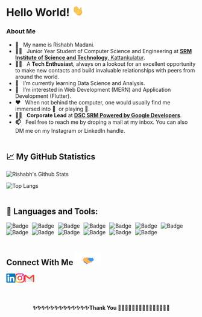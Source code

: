 # Hello World!&nbsp;<img src="https://github.com/RishabhHM/RishabhHM/blob/main/Assets/Hi.gif" width="30px">

### About Me

-   <b>👋</b> &nbsp; My name is Rishabh Madani.
-   <b>👨‍🎓</b> &nbsp; Junior Year Student of Computer Science and Engineering at <a href="https://www.srmist.edu.in/"> <b>SRM Institute of Science and Technology</b>, Kattankulatur</a>.
-   <b>👨‍💻</b> &nbsp; A <b>Tech Enthusiast</b>, always on a lookout for an excellent opportunity to make new contacts and build invaluable relationships with peers from around the world.
-   <b>🌱</b> &nbsp; I’m currently learning Data Science and Analysis.
-   <b>👀</b> &nbsp; I’m interested in Web Development (MERN) and Application Development (Flutter).
-   <b>❤️</b> &nbsp; When not behind the computer, one would usually find me immersed into <b>📖</b> &nbsp;or playing <b>🏸</b>.
-   <b>👨‍💼</b> &nbsp; <b>Corporate Lead</b> at <a href="https://dscsrm.com/"> <b>DSC SRM Powered by Google Developers</b></a>.
-   <b>📫</b> &nbsp; Feel free to reach me by droping a mail at my inbox. You can also DM me on my Instagram or LinkedIn handle.
    <br><br>

## &#x1f4c8; My GitHub Statistics

![Rishabh's Github Stats](https://github-readme-stats.vercel.app/api?username=RishabhHM&count_private=true&show_icons=true&theme=nightowl&include_all_commits=true)

![Top Langs](https://github-readme-stats.vercel.app/api/top-langs/?username=RishabhHM&layout=compact&theme=radical)
<br><br>

## 🔧 Languages and Tools:

![]()<img alt="Badge" style="float: left; margin-right: 10px;" src="https://img.shields.io/badge/python%20-%2314354C.svg?&style=for-the-badge&logo=python&logoColor=white"/>
![]()<img alt="Badge" style="float: left; margin-right: 10px;"  src ="https://img.shields.io/badge/Jupyter_Notebook%20-%23F37626.svg?&style=for-the-badge&logo=jupyter&logoColor=white"/>
![]()<img alt="Badge" style="float: left; margin-right: 10px;"  src="https://img.shields.io/badge/dart-%230175C2.svg?&style=for-the-badge&logo=dart&logoColor=white"/>
![]()<img alt="Badge" style="float: left; margin-right: 10px;"  src ="https://img.shields.io/badge/Flutter-%2302569B.svg?&style=for-the-badge&logo=flutter&logoColor=white"/>
![]()<img alt="Badge" style="float: left; margin-right: 10px;"  src="https://img.shields.io/badge/html5%20-%23E34F26.svg?&style=for-the-badge&logo=html5&logoColor=white"/>
![]()<img alt="Badge" style="float: left; margin-right: 10px;"  src="https://img.shields.io/badge/css3%20-%231572B6.svg?&style=for-the-badge&logo=css3&logoColor=white"/>
![]()<img alt="Badge" style="float: left; margin-right: 10px;"  src="https://img.shields.io/badge/bootstrap%20-%23563D7C.svg?&style=for-the-badge&logo=bootstrap&logoColor=white"/>
![]()<img alt="Badge" style="float: left ; margin-right: 10px;"  src="https://img.shields.io/badge/javascript%20-%23323330.svg?&style=for-the-badge&logo=javascript&logoColor=%23F7DF1E"/>
![]()<img alt="Badge" style="float: left; margin-right: 10px;" src="https://img.shields.io/badge/react%20-%2320232a.svg?&style=for-the-badge&logo=react&logoColor=%2361DAFB"/>
![]()<img alt="Badge" style="float: left; margin-right: 10px;"  src="https://img.shields.io/badge/node.js%20-%2343853D.svg?&style=for-the-badge&logo=node.js&logoColor=white"/>
![]()<img alt="Badge" style="float: left; margin-right: 10px;"  src ="https://img.shields.io/badge/MongoDB-%234ea94b.svg?&style=for-the-badge&logo=mongodb&logoColor=white"/>
![]()<img alt="Badge" style="float: left; margin-right: 10px;"  src="https://img.shields.io/badge/git%20-%23F05033.svg?&style=for-the-badge&logo=git&logoColor=white"/>
![]()<img alt="Badge" style="float: left; margin-right: 10px;"  src="https://img.shields.io/badge/shell_script%20-%23121011.svg?&style=for-the-badge&logo=gnu-bash&logoColor=white"/>
<br><br>

## Connect With Me <img src="https://github.com/RishabhHM/RishabhHM/blob/main/Assets/Handshake.gif" height="32px">

  <a href="https://www.linkedin.com/in/rishabh-hm/">
    <img align="left" alt="Rishabh Madani | Linkedin" width="24px" src="https://github.com/RishabhHM/RishabhHM/blob/main/Assets/Linkedin.svg" />
  </a> &nbsp;&nbsp;
  <a href="https://www.instagram.com/rishabh_hm/">
    <img align="left" alt="Rishabh Madani | Instagram" width="24px" src="https://github.com/RishabhHM/RishabhHM/blob/main/Assets/Instagram.svg" />
  </a> &nbsp;&nbsp;
  <a href="mailto:rh5655@srmist.edu.in">
    <img align="left" alt="Rishabh Madani | Gmail" width="26px" src="https://github.com/RishabhHM/RishabhHM/blob/main/Assets/Gmail.svg" />
  </a> &nbsp;&nbsp;
<br><br><br><br>

<p align="center"><b>✨✨✨✨✨✨✨✨✨✨✨✨✨Thank You 🙏🏼✨✨✨✨✨✨✨✨✨✨✨✨✨<b></p>

<!-- Resources & References -->
<!-- Icons: https://simpleicons.org/ -->
<!-- GitHub Stats: https://github.com/anuraghazra/github-readme-stats -->
<!-- Emojis: https://emojipedia.org/emoji/ -->
<!-- HTML Emojis: https://www.fileformat.info/index.htm -->
<!-- Shields: https://shields.io/ -->
<!-- Awesome GitHub Profile README: https://github.com/abhisheknaiidu/awesome-github-profile-readme -->
<!---
RishabhHM/RishabhHM is a ✨ special ✨ repository because its `README.md` (this file) appears on your GitHub profile.
You can click the Preview link to take a look at your changes.
--->
